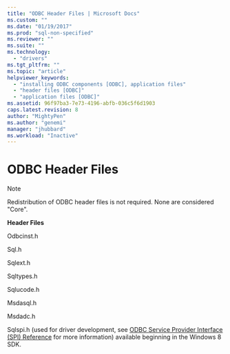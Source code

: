 ```yaml
---
title: "ODBC Header Files | Microsoft Docs"
ms.custom: ""
ms.date: "01/19/2017"
ms.prod: "sql-non-specified"
ms.reviewer: ""
ms.suite: ""
ms.technology: 
  - "drivers"
ms.tgt_pltfrm: ""
ms.topic: "article"
helpviewer_keywords: 
  - "installing ODBC components [ODBC], application files"
  - "header files [ODBC]"
  - "application files [ODBC]"
ms.assetid: 96f97ba3-7e73-4196-abfb-036c5f6d1903
caps.latest.revision: 8
author: "MightyPen"
ms.author: "genemi"
manager: "jhubbard"
ms.workload: "Inactive"
---
```

# ODBC Header Files
> [!NOTE]  
>  Redistribution of ODBC header files is not required. None are considered "Core".  
  
 **Header Files**  
  
 Odbcinst.h  
  
 Sql.h  
  
 Sqlext.h  
  
 Sqltypes.h  
  
 Sqlucode.h  
  
 Msdasql.h  
  
 Msdadc.h  
  
 Sqlspi.h (used for driver development, see [ODBC Service Provider Interface (SPI) Reference](../../../odbc/reference/syntax/odbc-service-provider-interface-spi-reference.md) for more information) available beginning in the Windows 8 SDK.
